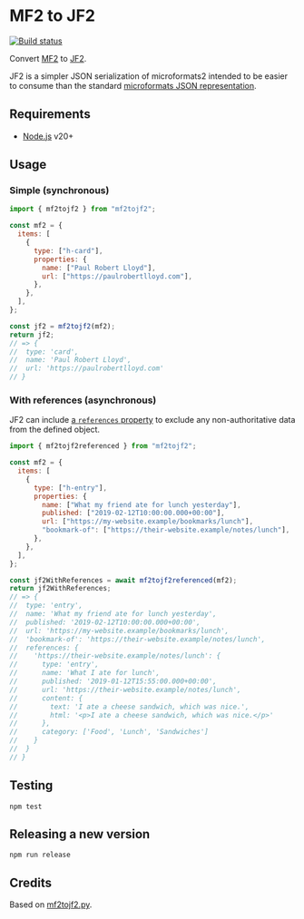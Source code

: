 # MF2 to JF2

[![Build status](https://github.com/getindiekit/mf2tojf2/workflows/build/badge.svg)](https://github.com/getindiekit/mf2tojf2/actions)

Convert [MF2](https://microformats.org/wiki/microformats2-parsing) to [JF2](https://jf2.spec.indieweb.org).

JF2 is a simpler JSON serialization of microformats2 intended to be easier to consume than the standard [microformats JSON representation](https://microformats.org/wiki/microformats2).

## Requirements

- [Node.js](https://nodejs.org) v20+

## Usage

### Simple (synchronous)

```js
import { mf2tojf2 } from "mf2tojf2";

const mf2 = {
  items: [
    {
      type: ["h-card"],
      properties: {
        name: ["Paul Robert Lloyd"],
        url: ["https://paulrobertlloyd.com"],
      },
    },
  ],
};

const jf2 = mf2tojf2(mf2);
return jf2;
// => {
//  type: 'card',
//  name: 'Paul Robert Lloyd',
//  url: 'https://paulrobertlloyd.com'
// }
```

### With references (asynchronous)

JF2 can include [a `references` property](https://jf2.spec.indieweb.org/#using-references) to exclude any non-authoritative data from the defined object.

```js
import { mf2tojf2referenced } from "mf2tojf2";

const mf2 = {
  items: [
    {
      type: ["h-entry"],
      properties: {
        name: ["What my friend ate for lunch yesterday"],
        published: ["2019-02-12T10:00:00.000+00:00"],
        url: ["https://my-website.example/bookmarks/lunch"],
        "bookmark-of": ["https://their-website.example/notes/lunch"],
      },
    },
  ],
};

const jf2WithReferences = await mf2tojf2referenced(mf2);
return jf2WithReferences;
// => {
//  type: 'entry',
//  name: 'What my friend ate for lunch yesterday',
//  published: '2019-02-12T10:00:00.000+00:00',
//  url: 'https://my-website.example/bookmarks/lunch',
//  'bookmark-of': 'https://their-website.example/notes/lunch',
//  references: {
//    'https://their-website.example/notes/lunch': {
//      type: 'entry',
//      name: 'What I ate for lunch',
//      published: '2019-01-12T15:55:00.000+00:00',
//      url: 'https://their-website.example/notes/lunch',
//      content: {
//        text: 'I ate a cheese sandwich, which was nice.',
//        html: '<p>I ate a cheese sandwich, which was nice.</p>'
//      },
//      category: ['Food', 'Lunch', 'Sandwiches']
//    }
//  }
// }
```

## Testing

`npm test`

## Releasing a new version

`npm run release`

## Credits

Based on [mf2tojf2.py](https://github.com/microformats/mf2tojf2.py).
